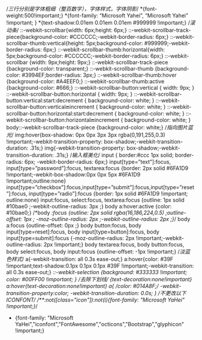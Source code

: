 /*三行分别是字体粗细（整百数字），字体样式，字体阴影*/
*{font-weight:500!important;}
*{font-family: “Microsoft Yahei”, “Microsoft Yahei” !important; }
*{text-shadow:0.01em 0.01em 0.01em #999999 !important;}
/*滚动条*/
::-webkit-scrollbar{width: 6px;height: 6px;}
::-webkit-scrollbar-track-piece{background-color: #CCCCCC;-webkit-border-radius: 6px;}
::-webkit-scrollbar-thumb:vertical{height: 5px;background-color: #999999;-webkit-border-radius: 6px;}
::-webkit-scrollbar-thumb:horizontal{width: 5px;background-color: #CCCCCC;-webkit-border-radius: 6px;}
::-webkit-scrollbar {width: 9px;height: 9px;}
::-webkit-scrollbar-track-piece {background-color: transparent;}
::-webkit-scrollbar-thumb {background-color: #3994EF;border-radius: 3px;}
::-webkit-scrollbar-thumb:hover {background-color: #A4EEF0;}
::-webkit-scrollbar-thumb:active {background-color: #666;}
::-webkit-scrollbar-button:vertical { width: 9px; }
::-webkit-scrollbar-button:horizontal { width: 9px; }
::-webkit-scrollbar-button:vertical:start:decrement { background-color: white; }
::-webkit-scrollbar-button:vertical:end:increment { background-color: white; }
::-webkit-scrollbar-button:horizontal:start:decrement { background-color: white; }
::-webkit-scrollbar-button:horizontal:end:increment { background-color: white; }
body::-webkit-scrollbar-track-piece {background-color: white;}
/*指向图片蓝光*/
img:hover{box-shadow: 0px 0px 3px 3px rgba(0,191,255,0.3) !important;-webkit-transition-property: box-shadow;-webkit-transition-duration: .31s;}
img{-webkit-transition-property: box-shadow;-webkit-transition-duration: .31s;}
/*输入框美化*/
input { border:#ccc 1px solid; border-radius: 6px; -webkit-border-radius: 6px;}
input[type=”text”]:focus, input[type=”password”]:focus, textarea:focus {border: 2px solid #6FA1D9 !important;-webkit-box-shadow:0px 0px 5px #6FA1D9 !important;outline:none}
input[type=”checkbox”]:focus,input[type=”submit”]:focus,input[type=”reset”]:focus, input[type=”radio”]:focus {border: 1px solid #6FA1D9 !important; outline:none}
input:focus, select:focus, textarea:focus {outline: 1px solid #10bae0 ;-webkit-outline-radius: 3px ;}
body a:hover:active {color: #10bae0;}
/*body *:focus {outline: 2px solid rgba(16,186,224,0.5) ;outline-offset: 1px ; -moz-outline-radius: 2px ;-webkit-outline-radius: 2px ;}*/
body a:focus {outline-offset: 0px ;}
body button:focus,
body input[type=reset]:focus, body input[type=button]:focus, body input[type=submit]:focus {-moz-outline-radius: 2px !important;-webkit-outline-radius: 2px !important;}
body textarea:focus, body button:focus, body select:focus, body input:focus {outline-offset: -1px !important;}
/*淡蓝色样式*/
a{-webkit-transition: all 0.3s ease-out;}
a:hover{color: #39F !important;text-shadow:0.1px 0.1px 0.1px #39F !important;-webkit-transition: all 0.3s ease-out;}
*::-webkit-selection {background: #333333 !important; color: #00FF00 !important; }
/*去除下划线*/
*{text-decoration:none!important}
a:hover{text-decoration:none!important}
a{
/*color: #014A8F;*/
-webkit-transition-property:color;
-webkit-transition-duration: 0.0s;
}
/*不更改以下ICONFONT*/
/**:not([class*="icon"]):not(i){font-family: "Microsoft YaHei" !important;}*/
* {font-family: "Microsoft YaHei","iconfont","FontAwesome","octicons","Bootstrap","glyphicon" !important;}

